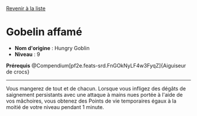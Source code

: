 [Revenir à la liste](..)

# Gobelin affamé

 * **Nom d'origine** : Hungry Goblin
 * **Niveau** : 9


<p><span id="ctl00_MainContent_DetailedOutput"><strong>Prérequis</strong> @Compendium[pf2e.feats-srd.FnGOkNyLF4w3FyqZ]{Aiguiseur de crocs}<br></span></p>
<hr>
<p>Vous mangerez de tout et de chacun. Lorsque vous infligez des dégâts de saignement persistants avec une attaque à mains nues portée à l'aide de vos mâchoires, vous obtenez des Points de vie temporaires égaux à la moitié de votre niveau pendant 1 minute.&nbsp;</p>